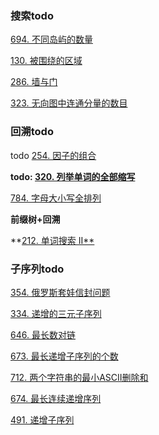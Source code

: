### 搜索todo

[694. 不同岛屿的数量](https://leetcode-cn.com/problems/number-of-distinct-islands/)

[130. 被围绕的区域](https://leetcode-cn.com/problems/surrounded-regions/)

[286. 墙与门](https://leetcode-cn.com/problems/walls-and-gates/)

[323. 无向图中连通分量的数目](https://leetcode-cn.com/problems/number-of-connected-components-in-an-undirected-graph/)



### 回溯todo

todo [254. 因子的组合](https://leetcode-cn.com/problems/factor-combinations/)

**todo: [320. 列举单词的全部缩写](https://leetcode-cn.com/problems/generalized-abbreviation/)** 

[784. 字母大小写全排列](https://leetcode-cn.com/problems/letter-case-permutation/)



**前缀树+回溯**

**[212. 单词搜索 II**](https://leetcode-cn.com/problems/word-search-ii/)



### 子序列todo

[354. 俄罗斯套娃信封问题](https://leetcode-cn.com/problems/russian-doll-envelopes/)

[334. 递增的三元子序列](https://leetcode-cn.com/problems/increasing-triplet-subsequence/)

[646. 最长数对链](https://leetcode-cn.com/problems/maximum-length-of-pair-chain/)

[673. 最长递增子序列的个数](https://leetcode-cn.com/problems/number-of-longest-increasing-subsequence/)

[712. 两个字符串的最小ASCII删除和](https://leetcode-cn.com/problems/minimum-ascii-delete-sum-for-two-strings/)

[674. 最长连续递增序列](https://leetcode-cn.com/problems/longest-continuous-increasing-subsequence/)

[491. 递增子序列](https://leetcode-cn.com/problems/increasing-subsequences/)



